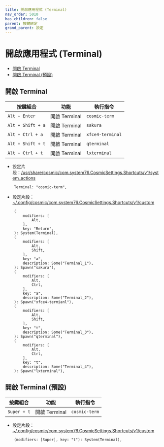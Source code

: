```yaml
---
title: 開啟應用程式 (Terminal)
nav_order: 5010
has_children: false
parent: 按鍵綁定
grand_parent: 設定
---
```



# 開啟應用程式 (Terminal)

* [開啟 Terminal](#開啟-terminal)
* [開啟 Terminal (預設)](#開啟-terminal-預設)




## 開啟 Terminal


| 按鍵組合          | 功能         | 執行指令                     |
| ----------------- | ------------- | --------------------------- |
| `Alt + Enter`     | 開啟 Terminal | `cosmic-term`                 |
| `Alt + Shift + a` | 開啟 Terminal | `sakura`                 |
| `Alt + Ctrl + a`  | 開啟 Terminal | `xfce4-terminal` |
| `Alt + Shift + t` | 開啟 Terminal | `qterminal`                     |
| `Alt + Ctrl + t`  | 開啟 Terminal | `lxterminal`                     |




* 設定片段：[/usr/share/cosmic/com.system76.CosmicSettings.Shortcuts/v1/system_actions](https://github.com/samwhelp/popos-cosmic-adjustment/blob/main/sample/default-schema/Main/asset/overlay/usr/share/cosmic/com.system76.CosmicSettings.Shortcuts/v1/system_actions#L31)

```
    Terminal: "cosmic-term",
```




* 設定片段：[~/.config/cosmic/com.system76.CosmicSettings.Shortcuts/v1/custom](https://github.com/samwhelp/popos-cosmic-adjustment/blob/main/prototype/main/cosmic-config/Main/asset/overlay/etc/skel/.config/cosmic/com.system76.CosmicSettings.Shortcuts/v1/custom#L115-L152)

```
    (
        modifiers: [
            Alt,
        ],
        key: "Return",
    ): System(Terminal),
    (
        modifiers: [
            Alt,
            Shift,
        ],
        key: "a",
        description: Some("Terminal_1"),
    ): Spawn("sakura"),
    (
        modifiers: [
            Alt,
            Ctrl,
        ],
        key: "a",
        description: Some("Terminal_2"),
    ): Spawn("xfce4-termianl"),
    (
        modifiers: [
            Alt,
            Shift,
        ],
        key: "t",
        description: Some("Terminal_3"),
    ): Spawn("qterminal"),
    (
        modifiers: [
            Alt,
            Ctrl,
        ],
        key: "t",
        description: Some("Terminal_4"),
    ): Spawn("lxterminal"),
```




## 開啟 Terminal (預設)

| 按鍵組合          | 功能         | 執行指令                     |
| ----------------- | ------------- | --------------------------- |
| `Super + t`     | 開啟 Terminal | `cosmic-term`                 |




* 設定片段：[~/.config/cosmic/com.system76.CosmicSettings.Shortcuts/v1/custom](https://github.com/samwhelp/popos-cosmic-adjustment/blob/main/sample/default-schema/Main/asset/overlay/usr/share/cosmic/com.system76.CosmicSettings.Shortcuts/v1/defaults#L74)

```
    (modifiers: [Super], key: "t"): System(Terminal),
```
